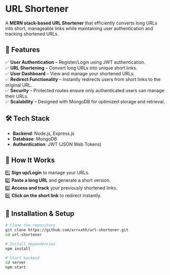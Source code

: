 # URL Shortener

A **MERN stack-based URL Shortener** that efficiently converts long URLs into short, manageable links while maintaining user authentication and tracking shortened URLs.

## 🌟 Features

✅ **User Authentication** – Register/Login using JWT authentication.  
✅ **URL Shortening** – Convert long URLs into unique short links.  
✅ **User Dashboard** – View and manage your shortened URLs.  
✅ **Redirect Functionality** – Instantly redirects users from short links to the original URL.  
✅ **Security** – Protected routes ensure only authenticated users can manage their URLs.  
✅ **Scalability** – Designed with MongoDB for optimized storage and retrieval.  

## 🛠️ Tech Stack

- **Backend**: Node.js, Express.js  
- **Database**: MongoDB  
- **Authentication**: JWT (JSON Web Tokens)  

## 🎯 How It Works

1️⃣ **Sign up/Login** to manage your URLs.  
2️⃣ **Paste a long URL** and generate a short version.  
3️⃣ **Access and track** your previously shortened links.  
4️⃣ **Click on the short link** to redirect instantly.  

## 🚀 Installation & Setup

```bash
# Clone the repository
git clone https://github.com/arrxxhh/url-shortener.git
cd url-shortener

# Install dependencies
npm install

# Start backend
cd server
npm start
```
